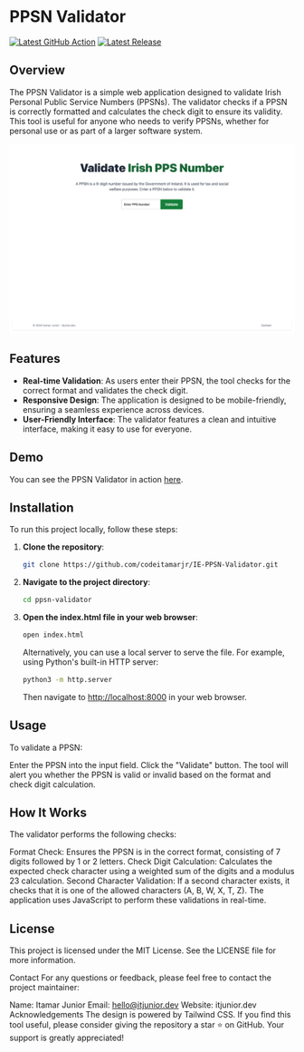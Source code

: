 # PPSN Validator

[![Latest GitHub Action](https://github.com/codeitamarjr/IE-PPSN-Validator/actions/workflows/static.yml/badge.svg)](https://github.com/codeitamarjr/IE-PPSN-Validator/actions/workflows/static.yml)
[![Latest Release](https://img.shields.io/github/v/release/codeitamarjr/IE-PPSN-Validator)](https://github.com/codeitamarjr/IE-PPSN-Validator/releases/latest)

## Overview

The PPSN Validator is a simple web application designed to validate Irish Personal Public Service Numbers (PPSNs). The validator checks if a PPSN is correctly formatted and calculates the check digit to ensure its validity. This tool is useful for anyone who needs to verify PPSNs, whether for personal use or as part of a larger software system.

![PPSN Validator Screenshot](https://github.com/codeitamarjr/IE-PPSN-Validator/blob/main/assets/PPSN-Validator-Validate-Irish-Personal-Public-Service-Numbers.png?raw=true)

## Features

- **Real-time Validation**: As users enter their PPSN, the tool checks for the correct format and validates the check digit.
- **Responsive Design**: The application is designed to be mobile-friendly, ensuring a seamless experience across devices.
- **User-Friendly Interface**: The validator features a clean and intuitive interface, making it easy to use for everyone.

## Demo

You can see the PPSN Validator in action [here](https://codeitamarjr.github.io/IE-PPSN-Validator/).

## Installation

To run this project locally, follow these steps:

1. **Clone the repository**:

   ```bash
   git clone https://github.com/codeitamarjr/IE-PPSN-Validator.git
   ```

2. **Navigate to the project directory**:

   ```bash
   cd ppsn-validator
   ```

3. **Open the index.html file in your web browser**:

   ```bash
   open index.html
   ```

   Alternatively, you can use a local server to serve the file. For example, using Python's built-in HTTP server:

   ```bash
   python3 -m http.server
   ```

   Then navigate to [http://localhost:8000](http://localhost:8000) in your web browser.

## Usage

To validate a PPSN:

Enter the PPSN into the input field.
Click the "Validate" button.
The tool will alert you whether the PPSN is valid or invalid based on the format and check digit calculation.

## How It Works

The validator performs the following checks:

Format Check: Ensures the PPSN is in the correct format, consisting of 7 digits followed by 1 or 2 letters.
Check Digit Calculation: Calculates the expected check character using a weighted sum of the digits and a modulus 23 calculation.
Second Character Validation: If a second character exists, it checks that it is one of the allowed characters (A, B, W, X, T, Z).
The application uses JavaScript to perform these validations in real-time.

## License

This project is licensed under the MIT License. See the LICENSE file for more information.

Contact
For any questions or feedback, please feel free to contact the project maintainer:

Name: Itamar Junior
Email: <hello@itjunior.dev>
Website: itjunior.dev
Acknowledgements
The design is powered by Tailwind CSS.
If you find this tool useful, please consider giving the repository a star ⭐ on GitHub. Your support is greatly appreciated!
